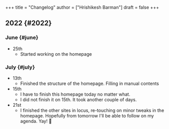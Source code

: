 +++
title = "Changelog"
author = ["Hrishikesh Barman"]
draft = false
+++

## 2022 {#2022}


### June {#june}

-   25th
    -   Started working on the homepage


### July {#july}

-   13th
    -   Finished the structure of the homepage. Filling in manual contents
-   15th
    -   I have to finish this homepage today no matter what.
    -   I did not finish it on 15th. It took another couple of days.
-   21st
    -   I finished the other sites in locus, re-touching on minor tweaks in the homepage. Hopefully from tomorrow I'll be able to follow on my agenda. Yay! 🎊
